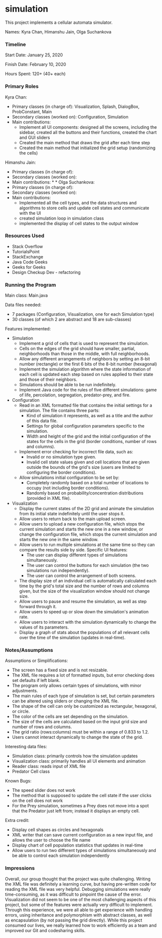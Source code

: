 simulation
====

This project implements a cellular automata simulator.

Names: Kyra Chan, Himanshu Jain, Olga Suchankova

### Timeline

Start Date: January 25, 2020

Finish Date: February 10, 2020

Hours Spent: 120+ (40+ each)

### Primary Roles
Kyra Chan:
* Primary classes (in charge of): Visualization, Splash, DialogBox, ProbConstant, Main
* Secondary classes (worked on): Configuration, Simulation
* Main contributions:
    * Implement all UI components: designed all the screens, including the sidebar, created
    all the buttons and their functions, created the chart and GUI sliders
    * Created the main method that draws the grid after each time step
    * Created the main method that initialized the grid setup (randomizing the cells)
    
Himanshu Jain:
* Primary classes (in charge of):
* Secondary classes (worked on): 
* Main contributions:
    *
    *
Olga Suchankova:
* Primary classes (in charge of):
* Secondary classes (worked on): 
* Main contributions:
    * Implemented all the cell types, and the data structures and algorithms to store cells and update cell states and communicate with the UI
    * created simulation loop in simulation class
    * implemented the display of cell states to the output window
    
### Resources Used
* Stack Overflow
* TutorialsPoint
* StackExchange
* Java Code Geeks
* Geeks for Geeks
* Design Checkup Dev - refactoring

### Running the Program

Main class: Main.java

Data files needed: 
* 7 packages (Configuration, Visualization, one for each Simulation type)
* 30 classes (of which 2 are abstract and 18 are sub-classes)

Features implemented:
* Simulation
    * Implement a grid of cells that is used to represent the simulation.
    * Cells on the edges of the grid should have smaller, partial, neighborhoods than those 
    in the middle, with full neighborhoods.
    * Allow any different arrangements of neighbors by setting an 8-bit number (rectangle)
    or the first 6 bits of the 8-bit number (hexagonal)
    * Implement the simulation algorithm where the state information of each cell is updated 
    each step based on rules applied to their state and those of their neighbors.
    * Simulations should be able to be run indefinitely.
    * Implement Java code for the rules of five different simulations: game of life, 
    percolation, segregation, predator-prey, and fire.
* Configuration
    * Read in an XML formatted file that contains the initial settings for a simulation. 
    The file contains three parts: 
        * Kind of simulation it represents, as well as a title and the author of this data 
        file.
        * Settings for global configuration parameters specific to the simulation.
        * Width and height of the grid and the initial configuration of the states for the 
        cells in the grid (border conditions, number of rows and columns).
    * Implement error checking for incorrect file data, such as:
        * Invalid or no simulation type given.
        * Invalid cell state values given and cell locations that are given outside the 
        bounds of the grid's size (users are limited to configuring the border conditions).
    * Allow simulations initial configuration to be set by:
        * Completely randomly based on a total number of locations to occupy (not including
        border conditions).
        * Randomly based on probability/concentration distributions (provided in XML file).   
* Visualization
    * Display the current states of the 2D grid and animate the simulation from its initial 
    state indefinitely until the user stops it.
    * Allow users to return back to the main upload screen.
    * Allow users to upload a new configuration file, which stops the current simulation and 
    starts the new one in a new window, or change the configuration file, which stops the
    current simulation and starts the new one in the same window.
    * Allow users to run multiple simulations at the same time so they can compare the 
    results side by side. Specific UI features:
        * The user can display different types of simulations simultaneously.
        * The user can control the buttons for each simulation (the two simulations run
        independently).
        * The user can control the arrangement of both screens.
    * The display size of an individual cell is automatically calculated each time by the 
    grid's total size and the number of rows and columns given, but the size of the 
    visualization window should not change size.
    * Allow users to pause and resume the simulation, as well as step forward through it.
    * Allow users to speed up or slow down the simulation's animation rate.
    * Allow users to interact with the simulation dynamically to change the values of its 
    parameters.
    * Display a graph of stats about the populations of all relevant cells over 
    the time of the simulation (updates in real-time).

### Notes/Assumptions

Assumptions or Simplifications:
* The screen has a fixed size and is not resizable.
* The XML file requires a lot of formatted inputs, but error checking does set defaults if 
left blank.
* The program only allows certain types of simulations, with minor adjustments.
* The main rules of each type of simulation is set, but certain parameters can be altered
using sliders or changing the XML file.
* The shape of the cell can only be customized as rectangular, hexagonal, or circle.
* The color of the cells are set depending on the simulation.
* The size of the cells are calculated based on the input grid size and number of rows and
columns.
* The grid ratio (rows:columns) must be within a range of 0.833 to 1.2.
* Users cannot interact dynamically to change the state of the grid.

Interesting data files:
* Simulation class: primarily controls how the simulation updates
* Visualization class: primarily handles all UI elements and animation
* Reader class: reads input of XML file
* Predator Cell class

Known Bugs:
* The speed slider does not work
* The method that is supposed to update the cell state if the user clicks on the cell does
not work
* For the Prey simulation, sometimes a Prey does not move into a spot that the Predator just
left from; instead it displays an empty cell.

Extra credit:
* Display cell shapes as circles and hexagonals
* XML writer that can save current configuration as a new input file, and allows the user
to choose the file name
* Display chart of cell population statistics that updates in real-time
* Allow users to run two different types of simulations simultaneously and be able to control
each simulation independently

### Impressions
Overall, our group thought that the project was quite challenging. Writing the XML file was
definitely a learning curve, but having pre-written code for reading the XML file was very
helpful. Debugging simulations were really time-consuming, as it was difficult to pinpoint
the cause of the error. Visualization did not seem to be one of the most challenging aspects
of this project, but some of the features were actually very difficult to implement. Through
this experience, we were all able to get experience with handling errors, using inheritance
and polymorphism with abstract classes, as well as encapsulation (by not passing the grid 
directly). While this project consumed our lives, we really learned how to work efficiently
as a team and improved our Git and codesharing skills.
